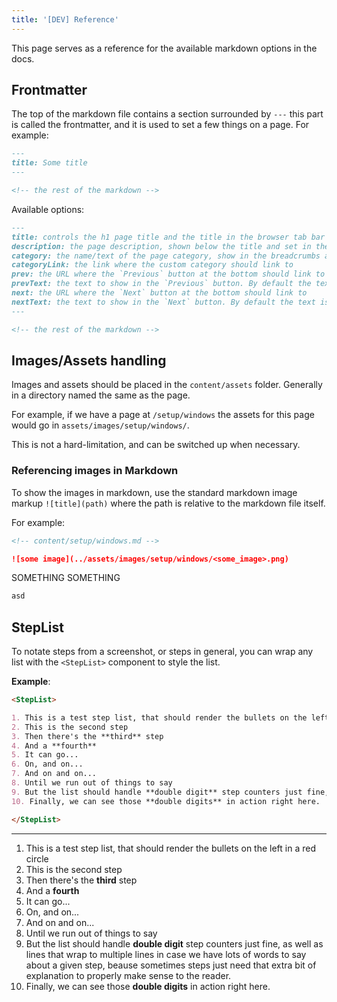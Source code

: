 ```yaml
---
title: '[DEV] Reference'
---
```


This page serves as a reference for the available markdown options in the docs.

## Frontmatter

The top of the markdown file contains a section surrounded by `---` this part is called the frontmatter, and it is used to set a few things on a page. For example:

```md
---
title: Some title
---

<!-- the rest of the markdown -->
```

Available options:

```md
---
title: controls the h1 page title and the title in the browser tab bar
description: the page description, shown below the title and set in the description meta tags
category: the name/text of the page category, show in the breadcrumbs and above the title
categoryLink: the link where the custom category should link to
prev: the URL where the `Previous` button at the bottom should link to
prevText: the text to show in the `Previous` button. By default the text is looked up in the sidebar.
next: the URL where the `Next` button at the bottom should link to
nextText: the text to show in the `Next` button. By default the text is looked up in the sidebar.
---

<!-- the rest of the markdown -->
```

## Images/Assets handling

Images and assets should be placed in the `content/assets` folder. Generally in a directory named the same as the page.

For example, if we have a page at `/setup/windows` the assets for this page would go in `assets/images/setup/windows/`.

This is not a hard-limitation, and can be switched up when necessary.

### Referencing images in Markdown

To show the images in markdown, use the standard markdown image markup `![title](path)` where the path is relative to the markdown file itself.

For example:

```md
<!-- content/setup/windows.md -->

![some image](../assets/images/setup/windows/<some_image>.png)
```

<Tabs>
<Tab name="Vue">

SOMETHING SOMETHING

```ts
asd
```

</Tab>

</Tabs>

## StepList

To notate steps from a screenshot, or steps in general, you can wrap any list with the `<StepList>` component to style the list.

**Example**:

```md
<StepList>

1. This is a test step list, that should render the bullets on the left in a red circle
2. This is the second step
3. Then there's the **third** step
4. And a **fourth**
5. It can go...
6. On, and on...
7. And on and on...
8. Until we run out of things to say
9. But the list should handle **double digit** step counters just fine, as well as lines that wrap to multiple lines in case we have lots of words to say about a given step, beause sometimes steps just need that extra bit of explanation to properly make sense to the reader.
10. Finally, we can see those **double digits** in action right here.

</StepList>
```

---

<StepList>

1. This is a test step list, that should render the bullets on the left in a red circle
2. This is the second step
3. Then there's the **third** step
4. And a **fourth**
5. It can go...
6. On, and on...
7. And on and on...
8. Until we run out of things to say
9. But the list should handle **double digit** step counters just fine, as well as lines that wrap to multiple lines in case we have lots of words to say about a given step, beause sometimes steps just need that extra bit of explanation to properly make sense to the reader.
10. Finally, we can see those **double digits** in action right here.

</StepList>
